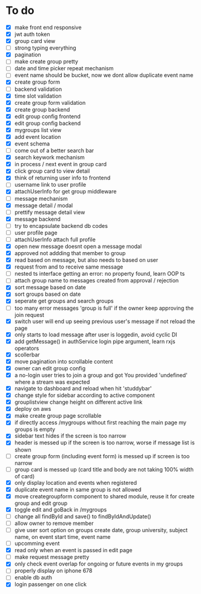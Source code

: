# To do
- [x] make front end responsive
- [x] jwt auth token
- [x] group card view
- [ ] strong typing everything
- [x] pagination
- [ ] make create group pretty
- [ ] date and time picker repeat mechanism
- [ ] event name should be bucket, now we dont allow duplicate event name
- [x] create group form
- [ ] backend validation
- [x] time slot validation
- [x] create group form validation
- [x] create group backend
- [x] edit group config frontend
- [x] edit group config backend
- [x] mygroups list view
- [x] add event location
- [x] event schema
- [ ] come out of a better search bar
- [x] search keywork mechanism
- [x] in process / next event in group card
- [x] click group card to view detail
- [x] think of returning user info to frontend
- [ ] username link to user profile
- [x] attachUserInfo for get group middleware
- [ ] message mechanism
- [x] message detail / modal
- [ ] prettify message detail view
- [x] message backend
- [ ] try to encapsulate backend db codes
- [ ] user profile page
- [ ] attachUserInfo attach full profile
- [x] open new message doesnt open a message modal
- [x] approved not addding that member to group
- [x] read based on message, but also needs to based on user
- [x] request from and to receive same message
- [ ] nested ts interface getting an error: no property found, learn OOP ts
- [ ] attach group name to messages created from approval / rejection
- [x] sort message based on date
- [x] sort groups based on date
- [x] seperate get groups and search groups
- [ ] too many error messages 'group is full' if the owner keep approving the join request
- [x] switch user will end up seeing previous user's message if not reload the page
- [x] only starts to load message after user is loggedin, avoid cyclic DI
- [x] add getMessage() in authService login pipe argument, learn rxjs operators
- [x] scollerbar
- [x] move pagination into scrollable content
- [x] owner can edit group config
- [x] a no-login user tries to join a group and got You provided 'undefined' where a stream was expected
- [x] navigate to dashboard and reload when hit 'studdybar'
- [x] change style for sidebar according to active component
- [x] grouplistview change height on different active link
- [x] deploy on aws
- [x] make create group page scrollable
- [x] if directly access /mygroups without first reaching the main page my groups is empty
- [x] sidebar text hides if the screen is too narrow
- [x] header is messed up if the screen is too narrow, worse if message list is shown
- [ ] create group form (including event form) is messed up if screen is too narrow
- [ ] group card is messed up (card title and body are not taking 100% width of card)
- [x] only display location and events when registered
- [x] duplicate event name in same group is not allowed
- [x] move creategroupform component to shared module, reuse it for create group and edit group
- [x] toggle edit and goBack in /mygroups
- [ ] change all findById and save() to findByIdAndUpdate()
- [ ] allow owner to remove member
- [ ] give user sort option on groups create date, group university, subject name, on event start time, event name
- [ ] upcomming event
- [x] read only when an event is passed in edit page
- [ ] make request message pretty
- [x] only check event overlap for ongoing or future events in my groups
- [ ] properly display on iphone 678
- [ ] enable db auth
- [x] login passenger on one click